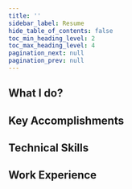```yaml
---
title: ''
sidebar_label: Resume
hide_table_of_contents: false
toc_min_heading_level: 2
toc_max_heading_level: 4
pagination_next: null
pagination_prev: null
---
```


## What I do?
<!-- - Ship backend features that works the way users expect, with clear interfaces and predictable behavior.
- Explain trade-offs in simple terms so stakeholders can choose confidently.
- Prevent "mistry-outages" by fixing root causes and building guardrails.
- Keep costs sensible by designing for scale without over-engineering. -->

## Key Accomplishments
## Technical Skills
## Work Experience